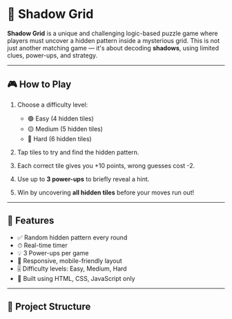 # 🧠 Shadow Grid

**Shadow Grid** is a unique and challenging logic-based puzzle game where players must uncover a hidden pattern inside a mysterious grid. This is not just another matching game — it's about decoding **shadows**, using limited clues, power-ups, and strategy.

---

## 🎮 How to Play

1. Choose a difficulty level:  
   - 🟢 Easy (4 hidden tiles)  
   - 🟡 Medium (5 hidden tiles)  
   - 🔴 Hard (6 hidden tiles)  

2. Tap tiles to try and find the hidden pattern.
3. Each correct tile gives you +10 points, wrong guesses cost -2.
4. Use up to **3 power-ups** to briefly reveal a hint.
5. Win by uncovering **all hidden tiles** before your moves run out!

---

## 🧩 Features

- ✅ Random hidden pattern every round
- ⏱ Real-time timer
- 💡 3 Power-ups per game
- 📱 Responsive, mobile-friendly layout
- 🎚 Difficulty levels: Easy, Medium, Hard
- 🧠 Built using HTML, CSS, JavaScript only

---

## 📂 Project Structure

